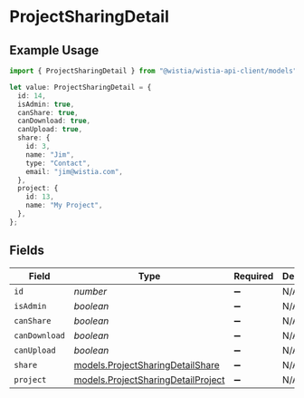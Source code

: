 # ProjectSharingDetail

## Example Usage

```typescript
import { ProjectSharingDetail } from "@wistia/wistia-api-client/models";

let value: ProjectSharingDetail = {
  id: 14,
  isAdmin: true,
  canShare: true,
  canDownload: true,
  canUpload: true,
  share: {
    id: 3,
    name: "Jim",
    type: "Contact",
    email: "jim@wistia.com",
  },
  project: {
    id: 13,
    name: "My Project",
  },
};
```

## Fields

| Field                                                                          | Type                                                                           | Required                                                                       | Description                                                                    | Example                                                                        |
| ------------------------------------------------------------------------------ | ------------------------------------------------------------------------------ | ------------------------------------------------------------------------------ | ------------------------------------------------------------------------------ | ------------------------------------------------------------------------------ |
| `id`                                                                           | *number*                                                                       | :heavy_minus_sign:                                                             | N/A                                                                            | 14                                                                             |
| `isAdmin`                                                                      | *boolean*                                                                      | :heavy_minus_sign:                                                             | N/A                                                                            | true                                                                           |
| `canShare`                                                                     | *boolean*                                                                      | :heavy_minus_sign:                                                             | N/A                                                                            | true                                                                           |
| `canDownload`                                                                  | *boolean*                                                                      | :heavy_minus_sign:                                                             | N/A                                                                            | true                                                                           |
| `canUpload`                                                                    | *boolean*                                                                      | :heavy_minus_sign:                                                             | N/A                                                                            | true                                                                           |
| `share`                                                                        | [models.ProjectSharingDetailShare](../models/projectsharingdetailshare.md)     | :heavy_minus_sign:                                                             | N/A                                                                            |                                                                                |
| `project`                                                                      | [models.ProjectSharingDetailProject](../models/projectsharingdetailproject.md) | :heavy_minus_sign:                                                             | N/A                                                                            |                                                                                |